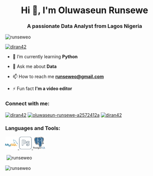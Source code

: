 <h1 align="center">Hi 👋, I'm Oluwaseun Runsewe</h1>
<h3 align="center">A passionate Data Analyst from Lagos Nigeria</h3>

<p align="left"> <img src="https://komarev.com/ghpvc/?username=runseweo&label=Profile%20views&color=0e75b6&style=flat" alt="runseweo" /> </p>

<p align="left"> <a href="https://twitter.com/diran42" target="blank"><img src="https://img.shields.io/twitter/follow/diran42?logo=twitter&style=for-the-badge" alt="diran42" /></a> </p>

- 🌱 I’m currently learning **Python**

- 💬 Ask me about **Data**

- 📫 How to reach me **runseweo@gmail.com**

- ⚡ Fun fact **I'm a video editor**

<h3 align="left">Connect with me:</h3>
<p align="left">
<a href="https://twitter.com/diran42" target="blank"><img align="center" src="https://raw.githubusercontent.com/rahuldkjain/github-profile-readme-generator/master/src/images/icons/Social/twitter.svg" alt="diran42" height="30" width="40" /></a>
<a href="https://linkedin.com/in/oluwaseun-runsewe-a2572412a" target="blank"><img align="center" src="https://raw.githubusercontent.com/rahuldkjain/github-profile-readme-generator/master/src/images/icons/Social/linked-in-alt.svg" alt="oluwaseun-runsewe-a2572412a" height="30" width="40" /></a>
<a href="https://instagram.com/diran42" target="blank"><img align="center" src="https://raw.githubusercontent.com/rahuldkjain/github-profile-readme-generator/master/src/images/icons/Social/instagram.svg" alt="diran42" height="30" width="40" /></a>
</p>

<h3 align="left">Languages and Tools:</h3>
<p align="left"> <a href="https://www.mysql.com/" target="_blank" rel="noreferrer"> <img src="https://raw.githubusercontent.com/devicons/devicon/master/icons/mysql/mysql-original-wordmark.svg" alt="mysql" width="40" height="40"/> </a> <a href="https://www.photoshop.com/en" target="_blank" rel="noreferrer"> <img src="https://raw.githubusercontent.com/devicons/devicon/master/icons/photoshop/photoshop-line.svg" alt="photoshop" width="40" height="40"/> </a> <a href="https://www.postgresql.org" target="_blank" rel="noreferrer"> <img src="https://raw.githubusercontent.com/devicons/devicon/master/icons/postgresql/postgresql-original-wordmark.svg" alt="postgresql" width="40" height="40"/> </a> </p>

<p>&nbsp;<img align="center" src="https://github-readme-stats.vercel.app/api?username=runseweo&show_icons=true&locale=en" alt="runseweo" /></p>

<p><img align="center" src="https://github-readme-streak-stats.herokuapp.com/?user=runseweo&" alt="runseweo" /></p>
